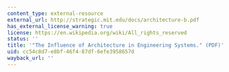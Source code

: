 ```yaml
---
content_type: external-resource
external_url: http://strategic.mit.edu/docs/architecture-b.pdf
has_external_license_warning: true
license: https://en.wikipedia.org/wiki/All_rights_reserved
status: ''
title: '"The Influence of Architecture in Engineering Systems." (PDF)'
uid: cc54c8d7-e8bf-46f4-87df-6efe3958657d
wayback_url: ''
---
```

